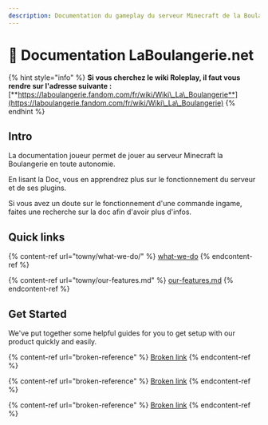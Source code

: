 ```yaml
---
description: Documentation du gameplay du serveur Minecraft de la Boulangerie.
---
```


# 🥖 Documentation LaBoulangerie.net

{% hint style="info" %}
**Si vous cherchez le wiki Roleplay, il faut vous rendre sur l'adresse suivante :** [**https://laboulangerie.fandom.com/fr/wiki/Wiki\_La\_Boulangerie**](https://laboulangerie.fandom.com/fr/wiki/Wiki\_La\_Boulangerie)
{% endhint %}

## Intro

La documentation joueur permet de jouer au serveur Minecraft la Boulangerie en toute autonomie.&#x20;

En lisant la Doc, vous en apprendrez plus sur le fonctionnement du serveur et de ses plugins.

Si vous avez un doute sur le fonctionnement d'une commande ingame, faites une recherche sur la doc afin d'avoir plus d'infos.

## Quick links

{% content-ref url="towny/what-we-do/" %}
[what-we-do](towny/what-we-do/)
{% endcontent-ref %}

{% content-ref url="towny/our-features.md" %}
[our-features.md](towny/our-features.md)
{% endcontent-ref %}

## Get Started

We've put together some helpful guides for you to get setup with our product quickly and easily.

{% content-ref url="broken-reference" %}
[Broken link](broken-reference)
{% endcontent-ref %}

{% content-ref url="broken-reference" %}
[Broken link](broken-reference)
{% endcontent-ref %}

{% content-ref url="broken-reference" %}
[Broken link](broken-reference)
{% endcontent-ref %}

